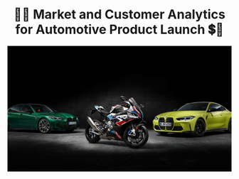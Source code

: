 <h1 align="center">🚗💲 Market and Customer Analytics for Automotive Product Launch 💲🚗</h1>

<img width="1000" src="https://github.com/Mangeshgp14/Market-Customer-Analysis-for-an-Automotive-Product-Launch/blob/main/Bmw%20squad%2C%20bike%20and%20cars%20wallpaper.jpg" >

